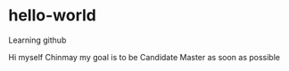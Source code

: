 # hello-world
Learning github

Hi myself Chinmay my goal is to be Candidate Master as soon as possible
